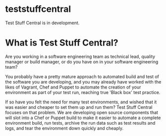 teststuffcentral
================

Test Stuff Central is in development.

# What is Test Stuff Central?

Are you working in a software engineering team as technical lead, quality manager or build manager, or do you have on in your software engineering team?

You probably have a pretty mature approach to automated build and test of the software you are developing, and you may already have worked with the likes of Vagrant, Chef and Puppet to automate the creation of your environment as part of your test run, reaching true 'Black box' test practice.

If so have you felt the need for many test environments, and wished that it was easier and cheaper to set them up and run them? Test Stuff Central focuses on that problem. We are developing open source components that will slot into a Chef or Puppet build to make it easier to automate a complete environment build, run tests, archive the run data such as test results and logs, and tear the environment down quickly and cheaply.


